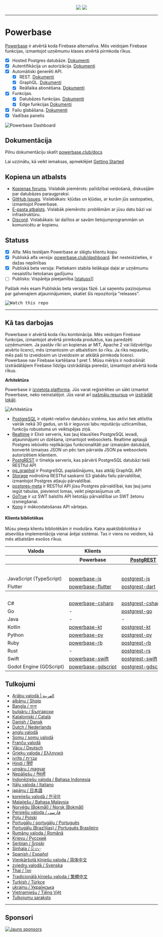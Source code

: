 <p align="center">
<img src="https://user-images.githubusercontent.com/8291514/213727234-cda046d6-28c6-491a-b284-b86c5cede25d.png#gh-light-mode-only">
<img src="https://user-images.githubusercontent.com/8291514/213727225-56186826-bee8-43b5-9b15-86e839d89393.png#gh-dark-mode-only">
</p>

---

# Powerbase

[Powerbase](https://powerbase.club) ir atvērtā koda Firebase alternatīva. Mēs veidojam Firebase funkcijas, izmantojot uzņēmumu klases atvērtā pirmkoda rīkus.

- [x] Hosted Postgres datubāze. [Dokumenti](https://powerbase.club/docs/guides/database)
- [x] Autentifikācija un autorizācija. [Dokumenti](https://powerbase.club/docs/guides/auth)
- [x] Automātiski ģenerēti API.
  - [x] REST. [Dokumenti](https://powerbase.club/docs/guides/api#rest-api-overview)
  - [x] GraphQL. [Dokumenti](https://powerbase.club/docs/guides/api#graphql-api-overview)
  - [x] Reāllaika abonēšana. [Dokumenti](https://powerbase.club/docs/guides/api#realtime-api-overview)
- [x] Funkcijas.
  - [x] Datubāzes funkcijas. [Dokumenti](https://powerbase.club/docs/guides/database/functions)
  - [x] Edge funkcijas [Dokumenti](https://powerbase.club/docs/guides/functions)
- [x] Failu glabāšana. [Dokumenti](https://powerbase.club/docs/guides/storage)
- [x] Vadības panelis

![Powerbase Dashboard](https://raw.githubusercontent.com/powerbase/powerbase/master/apps/www/public/images/github/powerbase-dashboard.png)

## Dokumentācija

Pilnu dokumentāciju skatīt [powerbase.club/docs](https://powerbase.club/docs)

Lai uzzinātu, kā veikt iemaksas, apmeklējiet [Getting Started](../DEVELOPERS.md)

## Kopiena un atbalsts

- [Kopienas forums](https://github.com/skorpland/powerbase/discussions). Vislabāk piemērots: palīdzībai veidošanā, diskusijām par datubāzes paraugpraksi.
- [GitHub Issues](https://github.com/skorpland/powerbase/issues). Vislabākais: kļūdas un kļūdas, ar kurām jūs sastopaties, izmantojot Powerbase.
- [E-pasta atbalsts](https://powerbase.club/docs/support#business-support). Vislabāk piemērots: problēmām ar jūsu datu bāzi vai infrastruktūru.
- [Discord](https://discord.powerbase.club). Vislabākais: lai dalītos ar savām lietojumprogrammām un komunicētu ar kopienu.

## Statuss

- [x] Alfa: Mēs testējam Powerbase ar slēgtu klientu kopu
- [x] Publiskā alfa versija: [powerbase.club/dashboard](https://powerbase.club/dashboard). Bet nesteidzieties, ir dažas nepilnības
- [x] Publiskā beta versija: Pietiekami stabila lielākajai daļai ar uzņēmumu nesaistītu lietošanas gadījumu
- [ ] Publisks: Vispārēja pieejamība [[statuss](https://powerbase.club/docs/guides/getting-started/features#feature-status)]]

Pašlaik mēs esam Publiskās beta versijas fāzē. Lai saņemtu paziņojumus par galvenajiem atjauninājumiem, skatiet šīs repozitorija "releases".

<kbd><img src="https://raw.githubusercontent.com/powerbase/powerbase/d5f7f413ab356dc1a92075cb3cee4e40a957d5b1/web/static/watch-repo.gif" alt="Watch this repo"/></kbd>

---

## Kā tas darbojas

Powerbase ir atvērtā koda rīku kombinācija. Mēs veidojam Firebase funkcijas, izmantojot atvērtā pirmkoda produktus, kas paredzēti uzņēmumiem. Ja pastāv rīki un kopienas ar MIT, Apache 2 vai līdzvērtīgu atvērto licenci, mēs izmantosim un atbalstīsim šo rīku. Ja rīks nepastāv, mēs paši to izveidosim un izveidosim ar atklātā pirmkoda licenci. Powerbase nav Firebase kartēšana 1 pret 1. Mūsu mērķis ir nodrošināt izstrādātājiem Firebase līdzīgu izstrādātāja pieredzi, izmantojot atvērtā koda rīkus.

**Arhitektūra**

Powerbase ir [izvietota platforma](https://powerbase.club/dashboard). Jūs varat reģistrēties un sākt izmantot Powerbase, neko neinstalējot.
Jūs varat arī [pašmāju resursus](https://powerbase.club/docs/guides/hosting/overview) un [izstrādāt lokāli](https://powerbase.club/docs/guides/local-development).

![Arhitektūra](https://github.com/skorpland/powerbase/blob/master/apps/docs/public/img/powerbase-architecture.svg)

- [PostgreSQL](https://www.postgresql.org/) ir objekt-relatīvo datubāzu sistēma, kas aktīvi tiek attīstīta vairāk nekā 30 gadus, un tā ir ieguvusi labu reputāciju uzticamības, funkciju robustuma un veiktspējas ziņā.
- [Realtime](https://github.com/skorpland/realtime) ir Elixir serveris, kas ļauj klausīties PostgreSQL ievadi, atjauninājumi un dzēšana, izmantojot websockets. Realtime aptaujā Postgres iebūvēto replikācijas funkcionalitāti par izmaiņām datubāzē, konvertē izmaiņas JSON un pēc tam pārraida JSON pa websockets autorizētiem klientiem.
- [PostgREST](http://postgrest.org/) ir tīmekļa serveris, kas pārvērš PostgreSQL datubāzi tieši RESTful API
- [pg_graphql](http://github.com/powerbase/pg_graphql/) ir PostgreSQL paplašinājums, kas atklāj GraphQL API
- [Storage](https://github.com/skorpland/storage-api) nodrošina RESTful saskarni S3 glabātu failu pārvaldībai, izmantojot Postgres atļauju pārvaldībai.
- [postgres-meta](https://github.com/skorpland/postgres-meta) ir RESTful API jūsu Postgres pārvaldībai, kas ļauj jums iegūt tabulas, pievienot lomas, veikt pieprasījumus utt.
- [GoTrue](https://github.com/netlify/gotrue) ir uz SWT balstīts API lietotāju pārvaldībai un SWT žetonu izsniegšanai.
- [Kong](https://github.com/Kong/kong) ir mākoņdatošanas API vārtejas.

#### Klienta bibliotēkas

Mūsu pieeja klientu bibliotēkām ir modulāra. Katra apakšbibliotēka ir atsevišķa implementācija vienai ārējai sistēmai. Tas ir viens no veidiem, kā mēs atbalstām esošos rīkus.

<table style="table-layout:fixed; white-space: nowrap;">
  <tr>
    <th>Valoda</th>
    <th>Klients</th>
    <th colspan="5">Funkciju klienti (komplektā ar Powerbase klientu)</th>
  </tr>
  
  <tr>
    <th></th>
    <th>Powerbase</th>
    <th><a href="https://github.com/postgrest/postgrest" target="_blank" rel="noopener noreferrer">PostgREST</a></th>
    <th><a href="https://github.com/skorpland/gotrue" target="_blank" rel="noopener noreferrer">GoTrue</a></th>
    <th><a href="https://github.com/skorpland/realtime" target="_blank" rel="noopener noreferrer">Realtime</a></th>
    <th><a href="https://github.com/skorpland/storage-api" target="_blank" rel="noopener noreferrer">Storage</a></th>
    <th>Functions</th>
  </tr>
  <!-- TEMPLATE FOR NEW ROW -->
  <!-- START ROW
  <tr>
    <td>lang</td>
    <td><a href="https://github.com/skorpland/powerbase-lang" target="_blank" rel="noopener noreferrer">powerbase-lang</a></td>
    <td><a href="https://github.com/skorpland/postgrest-lang" target="_blank" rel="noopener noreferrer">postgrest-lang</a></td>
    <td><a href="https://github.com/skorpland/gotrue-lang" target="_blank" rel="noopener noreferrer">gotrue-lang</a></td>
    <td><a href="https://github.com/skorpland/realtime-lang" target="_blank" rel="noopener noreferrer">realtime-lang</a></td>
    <td><a href="https://github.com/skorpland/storage-lang" target="_blank" rel="noopener noreferrer">storage-lang</a></td>
  </tr>
  END ROW -->
  
  <th colspan="7">⚡️ Oficiālais ⚡️</th>
  
  <tr>
    <td>JavaScript (TypeScript)</td>
    <td><a href="https://github.com/skorpland/powerbase-js" target="_blank" rel="noopener noreferrer">powerbase-js</a></td>
    <td><a href="https://github.com/skorpland/postgrest-js" target="_blank" rel="noopener noreferrer">postgrest-js</a></td>
    <td><a href="https://github.com/skorpland/gotrue-js" target="_blank" rel="noopener noreferrer">gotrue-js</a></td>
    <td><a href="https://github.com/skorpland/realtime-js" target="_blank" rel="noopener noreferrer">realtime-js</a></td>
    <td><a href="https://github.com/skorpland/storage-js" target="_blank" rel="noopener noreferrer">storage-js</a></td>
    <td><a href="https://github.com/skorpland/functions-js" target="_blank" rel="noopener noreferrer">functions-js</a></td>
  </tr>
    <tr>
    <td>Flutter</td>
    <td><a href="https://github.com/skorpland/powerbase-flutter" target="_blank" rel="noopener noreferrer">powerbase-flutter</a></td>
    <td><a href="https://github.com/skorpland/postgrest-dart" target="_blank" rel="noopener noreferrer">postgrest-dart</a></td>
    <td><a href="https://github.com/skorpland/gotrue-dart" target="_blank" rel="noopener noreferrer">gotrue-dart</a></td>
    <td><a href="https://github.com/skorpland/realtime-dart" target="_blank" rel="noopener noreferrer">realtime-dart</a></td>
    <td><a href="https://github.com/skorpland/storage-dart" target="_blank" rel="noopener noreferrer">storage-dart</a></td>
    <td><a href="https://github.com/skorpland/functions-dart" target="_blank" rel="noopener noreferrer">functions-dart</a></td>
  </tr>
  
  <th colspan="7">💚 Kopiena 💚</th>
  
  <tr>
    <td>C#</td>
    <td><a href="https://github.com/skorpland/powerbase-csharp" target="_blank" rel="noopener noreferrer">powerbase-csharp</a></td>
    <td><a href="https://github.com/skorpland/postgrest-csharp" target="_blank" rel="noopener noreferrer">postgrest-csharp</a></td>
    <td><a href="https://github.com/skorpland/gotrue-csharp" target="_blank" rel="noopener noreferrer">gotrue-csharp</a></td>
    <td><a href="https://github.com/skorpland/realtime-csharp" target="_blank" rel="noopener noreferrer">realtime-csharp</a></td>
    <td><a href="https://github.com/skorpland/storage-csharp" target="_blank" rel="noopener noreferrer">storage-csharp</a></td>
    <td><a href="https://github.com/skorpland/functions-csharp" target="_blank" rel="noopener noreferrer">functions-csharp</a></td>
  </tr>
  <tr>
    <td>Go</td>
    <td>-</td>
    <td><a href="https://github.com/skorpland/postgrest-go" target="_blank" rel="noopener noreferrer">postgrest-go</a></td>
    <td><a href="https://github.com/skorpland/gotrue-go" target="_blank" rel="noopener noreferrer">gotrue-go</a></td>
    <td>-</td>
    <td><a href="https://github.com/skorpland/storage-go" target="_blank" rel="noopener noreferrer">storage-go</a></td>
    <td><a href="https://github.com/skorpland/functions-go" target="_blank" rel="noopener noreferrer">functions-go</a></td>
  </tr>
  <tr>
    <td>Java</td>
    <td>-</td>
    <td>-</td>
    <td><a href="https://github.com/skorpland/gotrue-java" target="_blank" rel="noopener noreferrer">gotrue-java</a></td>
    <td>-</td>
    <td><a href="https://github.com/skorpland/storage-java" target="_blank" rel="noopener noreferrer">storage-java</a></td>
    <td>-</td>
  </tr>
  <tr>
    <td>Kotlin</td>
    <td><a href="https://github.com/skorpland/powerbase-kt" target="_blank" rel="noopener noreferrer">powerbase-kt</a></td>
    <td><a href="https://github.com/skorpland/powerbase-kt/tree/master/Postgrest" target="_blank" rel="noopener noreferrer">postgrest-kt</a></td>
    <td><a href="https://github.com/skorpland/powerbase-kt/tree/master/GoTrue" target="_blank" rel="noopener noreferrer">gotrue-kt</a></td>
    <td><a href="https://github.com/skorpland/powerbase-kt/tree/master/Realtime" target="_blank" rel="noopener noreferrer">realtime-kt</a></td>
    <td><a href="https://github.com/skorpland/powerbase-kt/tree/master/Storage" target="_blank" rel="noopener noreferrer">storage-kt</a></td>
    <td><a href="https://github.com/skorpland/powerbase-kt/tree/master/Functions" target="_blank" rel="noopener noreferrer">functions-kt</a></td>
  </tr>
  <tr>
    <td>Python</td>
    <td><a href="https://github.com/skorpland/powerbase-py" target="_blank" rel="noopener noreferrer">powerbase-py</a></td>
    <td><a href="https://github.com/skorpland/postgrest-py" target="_blank" rel="noopener noreferrer">postgrest-py</a></td>
    <td><a href="https://github.com/skorpland/gotrue-py" target="_blank" rel="noopener noreferrer">gotrue-py</a></td>
    <td><a href="https://github.com/skorpland/realtime-py" target="_blank" rel="noopener noreferrer">realtime-py</a></td>
    <td><a href="https://github.com/skorpland/storage-py" target="_blank" rel="noopener noreferrer">storage-py</a></td>
    <td><a href="https://github.com/skorpland/functions-py" target="_blank" rel="noopener noreferrer">functions-py</a></td>
  </tr>
  <tr>
    <td>Ruby</td>
    <td><a href="https://github.com/skorpland/powerbase-rb" target="_blank" rel="noopener noreferrer">powerbase-rb</a></td>
    <td><a href="https://github.com/skorpland/postgrest-rb" target="_blank" rel="noopener noreferrer">postgrest-rb</a></td>
    <td>-</td>
    <td>-</td>
    <td>-</td>
    <td>-</td>
  </tr>
  <tr>
    <td>Rust</td>
    <td>-</td>
    <td><a href="https://github.com/skorpland/postgrest-rs" target="_blank" rel="noopener noreferrer">postgrest-rs</a></td>
    <td>-</td>
    <td>-</td>
    <td>-</td>
    <td>-</td>
  </tr>
  <tr>
    <td>Swift</td>
    <td><a href="https://github.com/skorpland/powerbase-swift" target="_blank" rel="noopener noreferrer">powerbase-swift</a></td>
    <td><a href="https://github.com/skorpland/postgrest-swift" target="_blank" rel="noopener noreferrer">postgrest-swift</a></td>
    <td><a href="https://github.com/skorpland/gotrue-swift" target="_blank" rel="noopener noreferrer">gotrue-swift</a></td>
    <td><a href="https://github.com/skorpland/realtime-swift" target="_blank" rel="noopener noreferrer">realtime-swift</a></td>
    <td><a href="https://github.com/skorpland/storage-swift" target="_blank" rel="noopener noreferrer">storage-swift</a></td>
    <td><a href="https://github.com/skorpland/functions-swift" target="_blank" rel="noopener noreferrer">functions-swift</a></td>
  </tr>
  <tr>
    <td>Godot Engine (GDScript)</td>
    <td><a href="https://github.com/skorpland/godot-engine.powerbase" target="_blank" rel="noopener noreferrer">powerbase-gdscript</a></td>
    <td><a href="https://github.com/skorpland/postgrest-gdscript" target="_blank" rel="noopener noreferrer">postgrest-gdscript</a></td>
    <td><a href="https://github.com/skorpland/gotrue-gdscript" target="_blank" rel="noopener noreferrer">gotrue-gdscript</a></td>
    <td><a href="https://github.com/skorpland/realtime-gdscript" target="_blank" rel="noopener noreferrer">realtime-gdscript</a></td>
    <td><a href="https://github.com/skorpland/storage-gdscript" target="_blank" rel="noopener noreferrer">storage-gdscript</a></td>
    <td><a href="https://github.com/skorpland/functions-gdscript" target="_blank" rel="noopener noreferrer">functions-gdscript</a></td>
  </tr>
  
</table>

<!--- Remove this list if you're translating to another language, it's hard to keep updated across multiple files-->
<!--- Keep only the link to the list of translation files-->

## Tulkojumi

- [Arābu valodā | العربية](/i18n/README.ar.md)
- [albāņu / Shqip](/i18n/README.sq.md)
- [Bangla / বাংলা](/i18n/README.bn.md)
- [bulgāru / Български](/i18n/README.bg.md)
- [Kataloniski / Català](/i18n/README.ca.md)
- [Danish / Dansk](/i18n/README.da.md)
- [Dutch / Nederlands](/i18n/README.nl.md)
- [angļu valodā](https://github.com/skorpland/powerbase)
- [Somu / somu valodā](/i18n/README.fi.md)
- [Franču valodā](/i18n/README.fr.md)
- [Vācu / Deutsch](/i18n/README.de.md)
- [Grieķu valoda / Ελληνικά](/i18n/README.gr.md)
- [ivrits / עברית](/i18n/README.he.md)
- [Hindi / हिंदी](/i18n/README.hi.md)
- [ungāru / magyar](/i18n/README.hu.md)
- [Nepāliešu / नेपाली](/i18n/README.ne.md)
- [Indonēziešu valoda / Bahasa Indonesia](/i18n/README.id.md)
- [Itāļu valoda / Italiano](/i18n/README.it.md)
- [japāņu / 日本語](/i18n/README.jp.md)
- [korejiešu valodā / 한국어](/i18n/README.ko.md)
- [Malajiešu / Bahasa Malaysia](/i18n/README.ms.md)
- [Norvēģu (Bokmål) / Norsk (Bokmål)](/i18n/README.nb-no.md)
- [Persiešu valoda / فارسی](/i18n/README.fa.md)
- [Poļu / Polski](/i18n/README.pl.md)
- [Portugāļu / portugāļu / Português](/i18n/README.pt.md)
- [Portugāļu (Brazīlijas) / Português Brasileiro](/i18n/README.pt-br.md)
- [Rumāņu valoda / Română](/i18n/README.ro.md)
- [Krievu / Pусский](/i18n/README.ru.md)
- [Serbian / Srpski](/i18n/README.sr.md)
- [Sinhala / සිංහල](/i18n/README.si.md)
- [Spanish / Español](/i18n/README.es.md)
- [Vienkāršotā ķīniešu valoda / 简体中文](/i18n/README.zh-cn.md)
- [zviedru valodā / Svenska](/i18n/README.sv.md)
- [Thai / ไทย](/i18n/README.th.md)
- [Tradicionālā ķīniešu valoda / 繁體中文](/i18n/README.zh-tw.md)
- [Turkish / Türkçe](/i18n/README.tr.md)
- [ukraiņu / Українська](/i18n/README.uk.md)
- [Vjetnamiešu / Tiếng Việt](/i18n/README.vi-vn.md)
- [Tulkojumu saraksts](/i18n/languages.md) <!--- Keep only this -->

---

## Sponsori

[![Jauns sponsors](https://user-images.githubusercontent.com/10214025/90518111-e74bbb00-e198-11ea-8f88-c9e3c1aa4b5b.png)](https://github.com/sponsors/skorpland)
